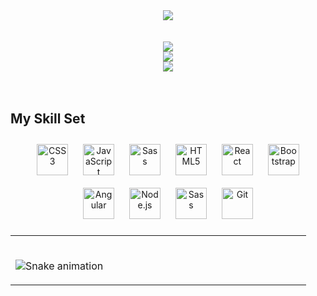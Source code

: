 <div align="center">
<img src="https://komarev.com/ghpvc/?username=choyaspadin&label=VIEWS%20COUNT&style=for-the-badge&color=878787" align="center" />
</div>

<br/>
<br/>

<div align="center"><img src="https://github-readme-stats.vercel.app/api?username=choyaspadin&show_icons=true&theme=dracula&hide_border=true" align="center" /></div>

<div align="center"><img src="http://github-readme-streak-stats.herokuapp.com?user=choyaspadin&theme=dracula&hide_border=true&date_format=M%20j%5B%2C%20Y%5D" align="center" /></div>

<div align="center"><img src="https://github-readme-stats.vercel.app/api/top-langs/?username=choyaspadin&hide=brainfuck,mathematica&layout=compact&theme=dracula&hide_border=true" align="center" /></div>

<br/>
<br/>

## My Skill Set
<div align="center" display="flex">  
<img style="margin: 10px" src="https://profilinator.rishav.dev/skills-assets/css3-original-wordmark.svg" alt="CSS3" height="50" />
<img style="margin: 10px" src="https://profilinator.rishav.dev/skills-assets/javascript-original.svg" alt="JavaScript" height="50" />  
<img style="margin: 10px" src="https://profilinator.rishav.dev/skills-assets/sass-original.svg" alt="Sass" height="50" />  
<img style="margin: 10px" src="https://profilinator.rishav.dev/skills-assets/html5-original-wordmark.svg" alt="HTML5" height="50" />  
<img style="margin: 10px" src="https://profilinator.rishav.dev/skills-assets/react-original-wordmark.svg" alt="React" height="50">  
<img style="margin: 10px" src="https://profilinator.rishav.dev/skills-assets/bootstrap-plain.svg" alt="Bootstrap" height="50">   
<img style="margin: 10px" src="https://profilinator.rishav.dev/skills-assets/angularjs-original.svg" alt="Angular" height="50">  
<img style="margin: 10px" src="https://profilinator.rishav.dev/skills-assets/nodejs-original-wordmark.svg" alt="Node.js" height="50">  
<img style="margin: 10px" src="https://profilinator.rishav.dev/skills-assets/sass-original.svg" alt="Sass" height="50">  
<img style="margin: 10px" src="https://profilinator.rishav.dev/skills-assets/git-scm-icon.svg" alt="Git" height="50">
</div>

<table><tr><td valign="top" width="33%">


<br/>
  
![Snake animation](https://github.com/danielbped/danielbped/blob/output/github-contribution-grid-snake.svg)
